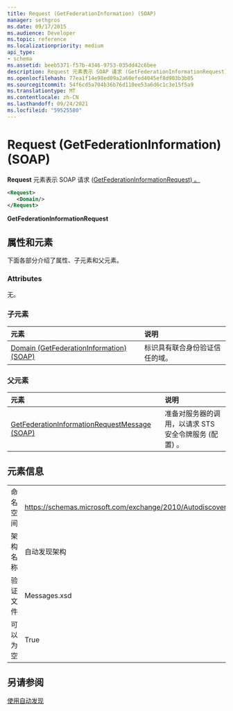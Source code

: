 ```yaml
---
title: Request (GetFederationInformation) (SOAP)
manager: sethgros
ms.date: 09/17/2015
ms.audience: Developer
ms.topic: reference
ms.localizationpriority: medium
api_type:
- schema
ms.assetid: beeb5371-f57b-4346-9753-035dd42c6bee
description: Request 元素表示 SOAP 请求 (GetFederationInformationRequest) GetFederationInformationRequest。
ms.openlocfilehash: 77ea1f14e98ed09a2a60efed4045ef8d903b3b05
ms.sourcegitcommit: 54f6cd5a704b36b76d110ee53a6d6c1c3e15f5a9
ms.translationtype: MT
ms.contentlocale: zh-CN
ms.lasthandoff: 09/24/2021
ms.locfileid: "59525580"
---
```

# <a name="request-getfederationinformation-soap"></a>Request (GetFederationInformation) (SOAP)

**Request** 元素表示 SOAP 请求 ([GetFederationInformationRequest) 。](getfederationinformationrequest-soap.md) 
  
```XML
<Request>
   <Domain/>
</Request>
```

 **GetFederationInformationRequest**
## <a name="attributes-and-elements"></a>属性和元素

下面各部分介绍了属性、子元素和父元素。
  
### <a name="attributes"></a>Attributes

无。
  
### <a name="child-elements"></a>子元素

|**元素**|**说明**|
|:-----|:-----|
|[Domain (GetFederationInformation) (SOAP)](domain-getfederationinformationsoap.md) <br/> |标识具有联合身份验证信任的域。  <br/> |
   
### <a name="parent-elements"></a>父元素

|**元素**|**说明**|
|:-----|:-----|
|[GetFederationInformationRequestMessage (SOAP)](getfederationinformationrequestmessage-soap.md) <br/> |准备对服务器的调用，以请求 STS 安全令牌服务 (配置) 。  <br/> |
   
## <a name="element-information"></a>元素信息

|||
|:-----|:-----|
|命名空间  <br/> |https://schemas.microsoft.com/exchange/2010/Autodiscover  <br/> |
|架构名称  <br/> |自动发现架构  <br/> |
|验证文件  <br/> |Messages.xsd  <br/> |
|可以为空  <br/> |True  <br/> |
   
## <a name="see-also"></a>另请参阅



[使用自动发现](https://msdn.microsoft.com/library/39726b67-2eb2-451b-9307-cfd0b518b55c%28Office.15%29.aspx)

